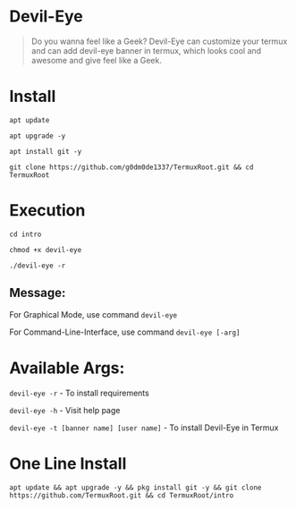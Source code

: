 # Devil-Eye
> Do you wanna feel like a Geek? Devil-Eye can customize your termux and can add devil-eye banner in termux, which looks cool and awesome and give feel like a Geek.


# Install
```
apt update
```

```
apt upgrade -y 
```

``` 
apt install git -y 
```

``` 
git clone https://github.com/g0dm0de1337/TermuxRoot.git && cd TermuxRoot 
```

# Execution
``` 
cd intro
```

```
chmod +x devil-eye
```

```
./devil-eye -r
```

## Message:
For Graphical Mode, use command ``devil-eye``

For Command-Line-Interface, use command ``devil-eye [-arg]``

# Available Args:
`` devil-eye -r ``  -  To install requirements 

`` devil-eye -h ``  - Visit help page

`` devil-eye -t [banner name] [user name] `` - To install Devil-Eye in Termux 

# One Line Install
``` 
apt update && apt upgrade -y && pkg install git -y && git clone https://github.com/TermuxRoot.git && cd TermuxRoot/intro 
```


